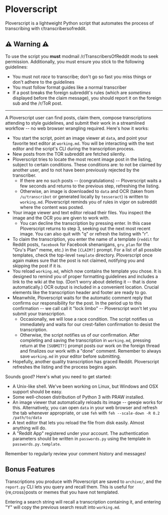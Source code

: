 # Ploverscript
Ploverscript is a lightweight Python script that automates the process of transcribing with r/transcribersofreddit. 

## ⚠️ Warning ⚠️

To use the script you **must** modmail /r/TranscribersOfReddit mods to seek permission. Additionally, you must ensure you stick to the following guidelines:

* You must not *race* to transcribe; don't go so fast you miss things or don't adhere to the guidelines  
* You must follow format guides like a normal transcriber  
* If a post breaks the foreign subreddit's rules (which are *sometimes* displayed before the claim message), you should report it on the foreign sub and the /r/ToR post.

---

A Ploverscript user can find posts, claim them, compose transcriptions attending to style guidelines, and submit their work in a streamlined workflow -- no web browser wrangling required. Here's how it works:

* You start the script, point an image viewer at `data`, and point your favorite text editor at `working.md`. You will be interacting with the text editor and the script's CLI during the transcription process.
* New posts from the TOR subreddit are fetched silently.
* Ploverscript tries to locate the most recent image post in the listing, subject to certain conditions. These conditions are: to not be claimed by another user, and to not have been previously rejected by the transcriber.
  * If there are no such posts -- (congratulations) -- Ploverscript waits a few seconds and returns to the previous step, refreshing the listing.
  * Otherwise, an image is downloaded to `data` and OCR (taken from `/u/transcribot` or generated locally by `tesseract`) is written to `working.md`. Ploverscript reminds you of rules in vigor on subreddit where the content was posted.
* Your image viewer and text editor reload their files. You inspect the image and the OCR you are given to work with.
  * You can decline the transcription by pressing enter. In this case Ploverscript returns to step 3, seeking out the next most recent image. You can also quit with "q" or refresh the listing with "r".
* To claim the transcription, you enter the name of a template (`reddit` for Reddit posts, `facebook` for Facebook shenanigans, `gru_plan` for the "Gru's Plan" meme, etc.) in the `[CLAIM?]` prompt. For a list of all possible templates, check the top-level `template` directory. Ploverscript once again makes sure that the post is not claimed, notifying you and skipping the post if it is.
* You reload `working.md`, which now contains the template you chose. It is designed to remind you of proper formatting guidelines and includes a link to the wiki at the top. (Don't worry about deleting it -- that is done automatically.) OCR output is included in a convenient location. Crucial elements like the transcription header and footer are ready to go.
* Meanwhile, Ploverscript waits for the automatic comment reply that confirms our responsibility for the post. In the period up to this confirmation -- we call call it "lock limbo" -- Ploverscript won't let you submit your transcription.
  * Occasionally, we will lose a race condition. The script notifies us immediately and waits for our crest-fallen confirmation to desist the transcription.
  * Otherwise, the script notifies us of our confirmation. After completing and saving the transcription in `working.md`, pressing return at the `[SUBMIT?]`  prompt posts our work on the foreign thread and finalizes our work with a "done" comment. Remember to always save `working.md` in your editor before submitting.
* Hopefully, another quality transcription has graced Reddit. Ploverscript refreshes the listing and the process begins again.

Sounds good? Here's what you need to get started:

* A Unix-like shell. We've been working on Linux, but Windows and OSX support should be easy.
* Some well-chosen distribution of Python 3 with PRAW installed.
* An image viewer that automatically reloads its image -- geeqie works for this. Alternatively, you can open `data` in your web browser and refresh the tab whenever appropriate, or use `feh` with `feh --scale-down -R 0.2 /path/to/data`
* A text editor that lets you reload the file from disk easily. Almost anything will do.
* A "Reddit App" registered under your account. The authentication parameters should be written in `passwords.py` using the template in `passwords.py.template`.

Remember to regularly review your comment history and messages!

## Bonus Features

Transcriptions you produce with Ploverscript are saved to `archive/`, and the `report.py` CLI lets you query and recall them. This is useful for {re,cross}posts or memes that you have not templated.

Entering a search string will recall a transcription containing it, and entering "Y" will copy the previous search result into `working.md`. 

